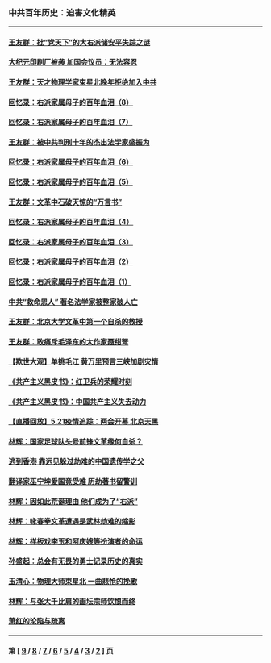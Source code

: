 ### 中共百年历史：迫害文化精英
---
#### [王友群：批“党天下”的大右派储安平失踪之谜](../../pages/nf1176111/n12954229.md?05230430) 
#### [大纪元印刷厂被袭 加国会议员：无法容忍](../../pages/nf1176111/n12883028.md?05230430) 
#### [王友群：天才物理学家束星北晚年拒绝加入中共](../../pages/nf1176111/n12792913.md?05230430) 
#### [回忆录：右派家属母子的百年血泪（8）](../../pages/nf1176111/n12706196.md?05230430) 
#### [回忆录：右派家属母子的百年血泪（7）](../../pages/nf1176111/n12706191.md?05230430) 
#### [王友群：被中共判刑十年的杰出法学家盛振为](../../pages/nf1176111/n12706141.md?05230430) 
#### [回忆录：右派家属母子的百年血泪（6）](../../pages/nf1176111/n12698863.md?05230430) 
#### [回忆录：右派家属母子的百年血泪（5）](../../pages/nf1176111/n12692515.md?05230430) 
#### [王友群：文革中石破天惊的“万言书”](../../pages/nf1176111/n12690994.md?05230430) 
#### [回忆录：右派家属母子的百年血泪（4）](../../pages/nf1176111/n12686410.md?05230430) 
#### [回忆录：右派家属母子的百年血泪（3）](../../pages/nf1176111/n12683820.md?05230430) 
#### [回忆录：右派家属母子的百年血泪（2）](../../pages/nf1176111/n12679738.md?05230430) 
#### [回忆录：右派家属母子的百年血泪（1）](../../pages/nf1176111/n12678112.md?05230430) 
#### [中共“救命恩人” 著名法学家被整家破人亡](../../pages/nf1176111/n12658168.md?05230430) 
#### [王友群：北京大学文革中第一个自杀的教授](../../pages/nf1176111/n12632697.md?05230430) 
#### [王友群：敢痛斥毛泽东的大作家聂绀弩](../../pages/nf1176111/n12384788.md?05230430) 
#### [【欺世大观】单挑毛江 黄万里预言三峡加剧灾情](../../pages/nf1176111/n12357101.md?05230430) 
#### [《共产主义黑皮书》：红卫兵的荣耀时刻](../../pages/nf1176111/n12190329.md?05230430) 
#### [《共产主义黑皮书》：中国共产主义失去动力](../../pages/nf1176111/n12168749.md?05230430) 
#### [【直播回放】5.21疫情追踪：两会开幕 北京天黑](../../pages/nf1176111/n12126358.md?05230430) 
#### [林辉：国家足球队头号前锋文革缘何自杀？](../../pages/nf1176111/n11648921.md?05230430) 
#### [逃到香港 靠远见躲过劫难的中国遗传学之父](../../pages/nf1176111/n11535984.md?05230430) 
#### [翻译家巫宁坤爱国竟受难 历劫著书留警训](../../pages/nf1176111/n11478084.md?05230430) 
#### [林辉：因如此荒诞理由 他们成为了“右派”](../../pages/nf1176111/n11070799.md?05230430) 
#### [林辉：咏春拳文革遭遇是武林劫难的缩影](../../pages/nf1176111/n11042647.md?05230430) 
#### [林辉：样板戏李玉和阿庆嫂等扮演者的命运](../../pages/nf1176111/n11034634.md?05230430) 
#### [孙盛起：总会有无畏的勇士记录历史的真实](../../pages/nf1176111/n11027279.md?05230430) 
#### [玉清心：物理大师束星北 一曲悲怆的挽歌](../../pages/nf1176111/n11022591.md?05230430) 
#### [林辉：与张大千比肩的画坛宗师饮恨而终](../../pages/nf1176111/n11020634.md?05230430) 
#### [萧红的沦陷与疏离](../../pages/nf1176111/n11005892.md?05230430) 

---
#### 第 [ [9](./9.md?05230430) / [8](./8.md?05230430) / [7](./7.md?05230430) / [6](./6.md?05230430) / [5](./5.md?05230430) / [4](./4.md?05230430) / [3](./3.md?05230430) / [2](./2.md?05230430) ] 页
